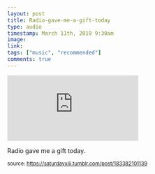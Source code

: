 ```yaml
---
layout: post
title: Radio-gave-me-a-gift-today
type: audio
timestamp: March 11th, 2019 9:30am
image: 
link: 
tags: ["music", "recommended"]
comments: true
---
```

<embed type="audio/mpeg" src="https://bandcamp.com/stream_redirect?enc=mp3-128&amp;track_id=1104501430&amp;ts=1618866013&amp;t=bfa9c841e05a38e5be81ecf8b7aa1119f4012a0c">
       
Radio gave me a gift today.
 
  
<small>source: https://saturdayxiii.tumblr.com/post/183382101139</small>
